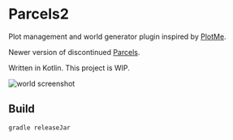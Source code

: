 # Parcels2

Plot management and world generator plugin inspired by [PlotMe](https://github.com/WorldCretornica/PlotMe-Core).

Newer version of discontinued [Parcels](https://github.com/RedstonerServer/Parcels).

Written in Kotlin.
This project is WIP. 

![world screenshot](https://i.imgur.com/tpbKrQI.png)

## Build

```
gradle releaseJar
```
